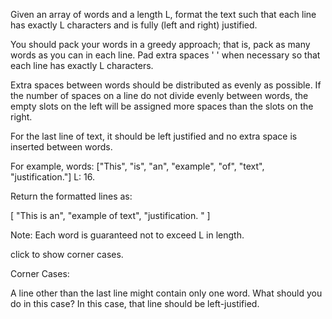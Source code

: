 
Given an array of words and a length L, format the text such that each line has exactly L characters and is fully (left and right) justified.
 


You should pack your words in a greedy approach; that is, pack as many words as you can in each line. Pad extra spaces ' ' when necessary so that each line has exactly L characters.



Extra spaces between words should be distributed as evenly as possible. If the number of spaces on a line do not divide evenly between words, the empty slots on the left will be assigned more spaces than the slots on the right.



For the last line of text, it should be left justified and no extra space is inserted between words.



For example,
words: ["This", "is", "an", "example", "of", "text", "justification."]
L: 16.



Return the formatted lines as:

[
   "This    is    an",
   "example  of text",
   "justification.  "
]




Note: Each word is guaranteed not to exceed L in length.



click to show corner cases.

Corner Cases:


A line other than the last line might contain only one word. What should you do in this case?
In this case, that line should be left-justified.

